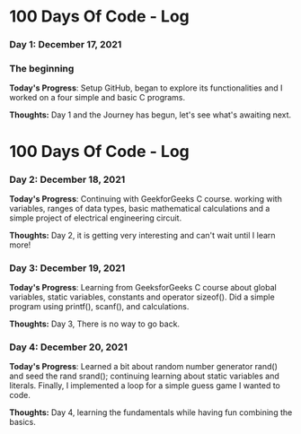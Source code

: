 # 100 Days Of Code - Log 

### Day 1: December 17, 2021
### The beginning 

**Today's Progress**: Setup GitHub, began to explore its functionalities and I worked on a four simple and basic C programs. 

**Thoughts:** Day 1 and the Journey has begun, let's see what's awaiting next.  

# 100 Days Of Code - Log

### Day 2: December 18, 2021

**Today's Progress**: Continuing with GeekforGeeks C course. working with variables, ranges of data types, basic mathematical calculations and a simple project of electrical engineering circuit.     

**Thoughts:** Day 2, it is getting very interesting and can't wait until I learn more!

### Day 3: December 19, 2021

**Today's Progress**: Learning from GeeksforGeeks C course about global variables, static variables, constants and operator sizeof(). Did a simple program using printf(), scanf(), and calculations.    

**Thoughts:** Day 3, There is no way to go back.  

### Day 4: December 20, 2021

**Today's Progress**: Learned a bit about random number generator rand() and seed the rand srand(); continuing learning about static variables and literals. Finally, I implemented a loop for a simple guess game I wanted to code.  

**Thoughts:** Day 4, learning the fundamentals while having fun combining the basics.  
